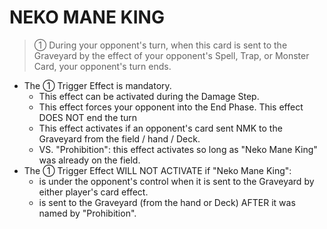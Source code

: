 # NEKO MANE KING

> ① During your opponent's turn, when this card is sent to the Graveyard by the effect of your opponent's Spell, Trap, or Monster Card, your opponent's turn ends.

*   The ① Trigger Effect is mandatory.
    *   This effect can be activated during the Damage Step.
    *   This effect forces your opponent into the End Phase. This effect DOES NOT end the turn
    *   This effect activates if an opponent's card sent NMK to the Graveyard from the field / hand / Deck.
    *   VS. "Prohibition": this effect activates so long as "Neko Mane King" was already on the field.
*   The ① Trigger Effect WILL NOT ACTIVATE if "Neko Mane King":
    *   is under the opponent's control when it is sent to the Graveyard by either player's card effect.
    *   is sent to the Graveyard (from the hand or Deck) AFTER it was named by "Prohibition".
